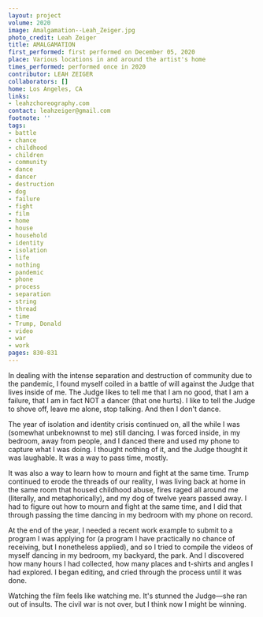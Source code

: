 ```yaml
---
layout: project
volume: 2020
image: Amalgamation--Leah_Zeiger.jpg
photo_credit: Leah Zeiger
title: AMALGAMATION
first_performed: first performed on December 05, 2020
place: Various locations in and around the artist's home
times_performed: performed once in 2020
contributor: LEAH ZEIGER
collaborators: []
home: Los Angeles, CA
links:
- leahzchoreography.com
contact: leahzeiger@gmail.com
footnote: ''
tags:
- battle
- chance
- childhood
- children
- community
- dance
- dancer
- destruction
- dog
- failure
- fight
- film
- home
- house
- household
- identity
- isolation
- life
- nothing
- pandemic
- phone
- process
- separation
- string
- thread
- time
- Trump, Donald
- video
- war
- work
pages: 830-831
---
```


In dealing with the intense separation and destruction of community due to the pandemic, I found myself coiled in a battle of will against the Judge that lives inside of me. The Judge likes to tell me that I am no good, that I am a failure, that I am in fact NOT a dancer (that one hurts). I like to tell the Judge to shove off, leave me alone, stop talking. And then I don't dance.

The year of isolation and identity crisis continued on, all the while I was (somewhat unbeknownst to me) still dancing. I was forced inside, in my bedroom, away from people, and I danced there and used my phone to capture what I was doing. I thought nothing of it, and the Judge thought it was laughable. It was a way to pass time, mostly.

It was also a way to learn how to mourn and fight at the same time. Trump continued to erode the threads of our reality, I was living back at home in the same room that housed childhood abuse, fires raged all around me (literally, and metaphorically), and my dog of twelve years passed away. I had to figure out how to mourn and fight at the same time, and I did that through passing the time dancing in my bedroom with my phone on record.

At the end of the year, I needed a recent work example to submit to a program I was applying for (a program I have practically no chance of receiving, but I nonetheless applied), and so I tried to compile the videos of myself dancing in my bedroom, my backyard, the park. And I discovered how many hours I had collected, how many places and t-shirts and angles I had explored. I began editing, and cried through the process until it was done.

Watching the film feels like watching me. It's stunned the Judge—she ran out of insults. The civil war is not over, but I think now I might be winning.